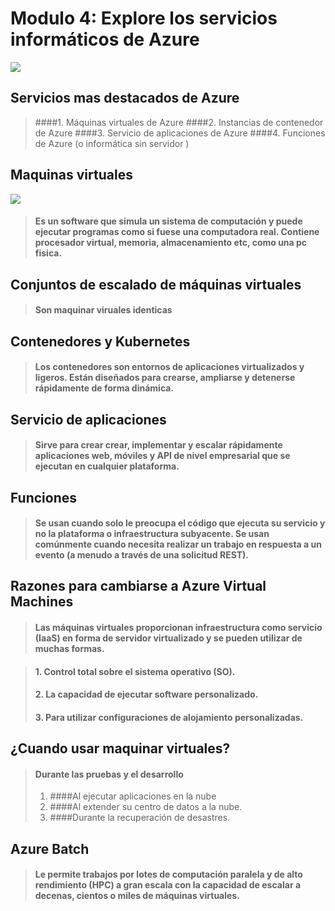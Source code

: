 # Modulo 4: Explore los servicios informáticos de Azure
![](https://adriw.com/wp-content/uploads/2019/04/Marketing-de-Servicios-1.png)

## Servicios mas destacados de Azure
>####1. Máquinas virtuales de Azure
>####2. Instancias de contenedor de Azure
>####3. Servicio de aplicaciones de Azure
>####4. Funciones de Azure (o informática sin servidor )

## Maquinas virtuales
![](https://www.nettix.com.pe/wp-content/uploads/2020/06/xcreando-maquinas-con-virtualbox.jpg.pagespeed.ic.w08MTQMAos.jpg)
>#### Es un software que simula un sistema de computación y puede ejecutar programas como si fuese una computadora real. Contiene procesador virtual, memoria, almacenamiento etc, como una pc fisica.

## Conjuntos de escalado de máquinas virtuales
>#### Son maquinar viruales identicas

## Contenedores y Kubernetes
>#### Los contenedores son entornos de aplicaciones virtualizados y ligeros. Están diseñados para crearse, ampliarse y detenerse rápidamente de forma dinámica. 

## Servicio de aplicaciones
>#### Sirve para crear crear, implementar y escalar rápidamente aplicaciones web, móviles y API de nivel empresarial que se ejecutan en cualquier plataforma. 

## Funciones
>#### Se usan cuando solo le preocupa el código que ejecuta su servicio y no la plataforma o infraestructura subyacente. Se usan comúnmente cuando necesita realizar un trabajo en respuesta a un evento (a menudo a través de una solicitud REST).

## Razones para cambiarse a Azure Virtual Machines
>#### Las máquinas virtuales proporcionan infraestructura como servicio (IaaS) en forma de servidor virtualizado y se pueden utilizar de muchas formas.

>#### 1. Control total sobre el sistema operativo (SO).
>#### 2. La capacidad de ejecutar software personalizado.
>#### 3. Para utilizar configuraciones de alojamiento personalizadas.

## ¿Cuando usar maquinar virtuales?
>#### Durante las pruebas y el desarrollo
>1. ####Al ejecutar aplicaciones en la nube
>2. ####Al extender su centro de datos a la nube.
>3. ####Durante la recuperación de desastres.


## Azure Batch
>#### Le permite trabajos por lotes de computación paralela y de alto rendimiento (HPC) a gran escala con la capacidad de escalar a decenas, cientos o miles de máquinas virtuales.